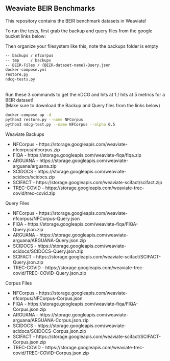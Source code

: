 <h2> Weaviate BEIR Benchmarks </h2>

This repository contains the BEIR benchmark datasets in Weaviate!

To run the tests, first grab the backup and query files from the google bucket links below:

Then organize your filesystem like this, note the backups folder is empty

```md
-- backups / nfcorpus
-- tmp     / backups
-- BEIR-Files / {BEIR-dataset-name}-Query.json
docker-compose.yml
restore.py
ndcg-tests.py
```
<br />
Run these 3 commands to get the nDCG and hits at 1 / hits at 5 metrics for a BEIR dataset!
<br />
(Make sure to download the Backup and Query files from the links below)

```bash
docker-compose up -d
python3 restore.py --name NFCorpus
python3 ndcg-test.py --name NFCorpus --alpha 0.5
```

Weaviate Backups
<ul>
  <li> NFCorpus - https://storage.googleapis.com/weaviate-nfcorpus/nfcorpus.zip </li>
  <li> FIQA - https://storage.googleapis.com/weaviate-fiqa/fiqa.zip </li>
  <li> ARGUANA - https://storage.googleapis.com/weaviate-arguana/arguana.zip </li>
  <li> SCIDOCS - https://storage.googleapis.com/weaviate-scidocs/scidocs.zip </li>
  <li> SCIFACT - https://storage.googleapis.com/weaviate-scifact/scifact.zip </li>
  <li> TREC-COVID - https://storage.googleapis.com/weaviate-trec-covid/trec-covid.zip </li>
</ul>

Query Files
<ul>
  <li> NFCorpus - https://storage.googleapis.com/weaviate-nfcorpus/NFCorpus-Query.json </li>
  <li> FIQA - https://storage.googleapis.com/weaviate-fiqa/FIQA-Query.json.zip </li>
  <li> ARGUANA - https://storage.googleapis.com/weaviate-arguana/ARGUANA-Query.json.zip </li>
  <li> SCIDOCS - https://storage.googleapis.com/weaviate-scidocs/SCIDOCS-Query.json.zip </li>
  <li> SCIFACT - https://storage.googleapis.com/weaviate-scifact/SCIFACT-Query.json.zip </li>
  <li> TREC-COVID - https://storage.googleapis.com/weaviate-trec-covid/TREC-COVID-Query.json.zip </li>
</ul>

Corpus Files
<ul>
  <li> NFCorpus - https://storage.googleapis.com/weaviate-nfcorpus/NFCorpus-Corpus.json </li>
  <li> FIQA - https://storage.googleapis.com/weaviate-fiqa/FIQA-Corpus.json.zip </li>
  <li> ARGUANA - https://storage.googleapis.com/weaviate-arguana/ARGUANA-Corpus.json.zip </li>
  <li> SCIDOCS - https://storage.googleapis.com/weaviate-scidocs/SCIDOCS-Corpus.json.zip </li>
  <li> SCIFACT - https://storage.googleapis.com/weaviate-scifact/SCIFACT-Corpus.json.zip </li>
  <li> TREC-COVID - https://storage.googleapis.com/weaviate-trec-covid/TREC-COVID-Corpus.json.zip </li>
</ul>

